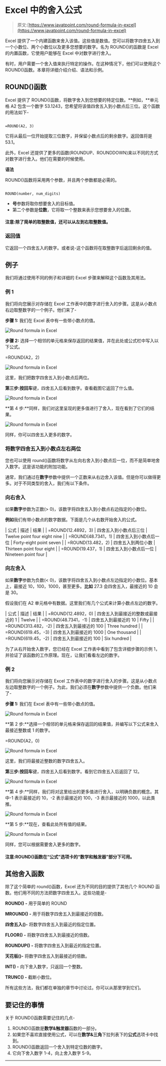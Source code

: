 # Excel 中的舍入公式

> 原文:[https://www.javatpoint.com/round-formula-in-excel](https://www.javatpoint.com/round-formula-in-excel)

Excel 提供了一个内建函数来舍入该值。这些值是数值。您可以将数字四舍五入到一个小数位、两个小数位以及更多您想要的数字。名为 ROUND()的函数是 Excel 的内置函数，它使用户能够在 Excel 中对数字进行舍入。

有时，用户需要一个舍入值来执行特定的操作。在这种情况下，他们可以使用这个 ROUND()函数。本章将详细介绍介绍、语法和示例。

## ROUND()函数

Excel 提供了 ROUND()函数，将数字舍入到您想要的特定位数。**例如，**单元格 A2 包含一个数字 53.1243，您希望将该值四舍五入到小数点后三位。这个函数的用法如下-

```

=ROUND(A2, 3)

```

它将从最后一位开始提取三位数字，并保留小数点后的剩余数字。返回值将是 53.1。

此外，Excel 还提供了更多的函数(ROUNDUP、ROUNDDOWN)来以不同的方式对数字进行舍入。他们在需要的时候使用。

**语法**

ROUND()函数将采用两个参数，并且两个参数都是必需的。

```

ROUND(number, num_digits)

```

*   **号**参数将取你想要舍入的目标值。
*   第二个参数是**位数**，它将取一个整数来表示您想要舍入的位数。

#### 注意:除了简单的取整数值，还可以从左到右取整数值。

### 返回值

它返回一个四舍五入的数字。或者说-这个函数将在取整数字后返回剩余的值。

## 例子

我们将通过使用不同的例子和详细的 Excel 步骤来解释这个函数及其用法。

### 例 1

我们将向您展示对存储在 Excel 工作表中的数字进行舍入的步骤。这是从小数点右边取整数字的一个例子。他们来了-

**步骤 1:** 我们在 Excel 表中有一些带小数点的值。

![Round formula in Excel](img/45d952df068b60975d7676472c03abc1.png)

**步骤 2:** 选择一个相邻的单元格来保存返回的结果值，并在此处或公式栏中写入以下公式。

=ROUND(A2，2)

![Round formula in Excel](img/b546fde05fb1cb292988d0fbcf8f59c6.png)

这里，我们把数字四舍五入到小数点后两位。

**第三步:**按**回车**键，四舍五入后看到数字。查看截图它返回了什么值。

![Round formula in Excel](img/e9d9cc6f25041a47efb7a0cfb24861f2.png)

**第 4 步:**同样，我们对这里呈现的更多值进行了舍入，现在看到了它们的结果。

![Round formula in Excel](img/5fbcb8e044519db1dbe6741e7c6012ed.png)

同样，你可以四舍五入更多的数字。

### 将数字四舍五入到小数点左右两位

您也可以使用 round()函数将数字从左向右舍入到小数点后一位，而不是简单地舍入数字。这是该功能的附加功能。

通常，我们通过在**数字**参数中提供一个正数来从右边舍入该值。但是你可以做得更多。对于不同类型的舍入，我们有以下条件。

### 向右舍入

如果**数字**参数为正数(> 0)，该数字将四舍五入到小数点右边指定的小数位。

**例如**我们有带小数点的数字数据。下面是几个从右数开始舍入的公式。

| 公式 | 描述 | 结果 |
| =ROUND(12.4892，3) | 四舍五入到小数点后三位 | Twelve point four eight nine |
| =ROUND(48.7341，1) | 四舍五入到小数点后一位 | Forty-eight point seven |
| =ROUND(13.482，2) | 四舍五入到两位小数 | Thirteen point four eight |
| =ROUND(19.437，1) | 四舍五入到小数点后一位 | Nineteen point four |

### 向左舍入

如果**数字**参数为负数(< 0)，该数字将四舍五入到小数点左边指定的小数位。基本上，最接近 10，100，1000，甚至更多。**比如** 27.3 会四舍五入，最接近的 10 会是 30。

假设我们在 A2 单元格中有数据。这里我们有几个公式来计算小数点左边的数字。

| 公式 | 描述 | 结果 |
| =ROUND(12.4892，0) | 四舍五入到最接近的整数或最接近的 1 | Twelve |
| =ROUND(48.7341，-1) | 四舍五入到最接近的 10 | Fifty |
| =ROUND(313.482，-2) | 四舍五入到最接近的 100 | Three hundred |
| =ROUND(619.45，-3) | 四舍五入到最接近的 1000 | One thousand |
| =ROUND(619.45，-2) | 四舍五入到最接近的 100 | Six hundred |

为了从右开始舍入数字，您已经在 Excel 工作表中看到了包含详细步骤的示例 1，并验证了该函数的工作原理。现在，让我们看看左边的数字。

### 例 2

我们将向您展示对存储在 Excel 工作表中的数字进行舍入的步骤。这是从小数点左边取整数字的一个例子。为此，我们必须在**数字**参数中提供一个负数。他们来了-

**步骤 1:** 我们在 Excel 表中有一些带小数点的值。

![Round formula in Excel](img/31a2f963cc7aff352c0feba65b67f3db.png)

**第 2 步:**选择一个相邻的单元格来保存返回的结果值，并编写以下公式来舍入最接近整数或 1 的数字。

=ROUND(A2，0)

![Round formula in Excel](img/30aa258eda7d1c077ae58c7718d898ae.png)

这里，我们将最接近整数的数字四舍五入。

**第三步:**按**回车**键，四舍五入后看到数字。看到它四舍五入后返回了 12。

![Round formula in Excel](img/3bb375a1af2027b02264a901b7536cb4.png)

**第 4 步:**同样，我们将对这里给出的更多值进行舍入，以明确负数的概念。其中-1 表示最接近的 10，-2 表示最接近的 100，-3 表示最接近的 1000，以此类推。

![Round formula in Excel](img/67744984f87aba7a70e1a16221ffc1e8.png)

**第 5 步:**现在，查看此处所有值的结果。

![Round formula in Excel](img/ba5562f3b9d7ff7656228f7983dd114b.png)

同样，您可以根据需要舍入更多的数字。

#### 注意:ROUND()函数在“公式”选项卡的“数学和触发器”部分下可用。

## 其他舍入函数

除了这个简单的 round()函数，Excel 还为不同的目的提供了其他几个 ROUND 函数。他们用不同的方法把数字四舍五入。这些功能是-

**ROUND() -** 用于简单的 ROUND

**MROUND() -** 用于将数字四舍五入到最接近的倍数。

**四舍五入()-** 将数字四舍五入到最近的指定位置。

**FLOOR() -** 将数字四舍五入到最接近的倍数。

**ROUNDUP() -** 将数字四舍五入到最近的指定位置。

**天花板()-** 将数字四舍五入到最接近的倍数。

**INT() -** 向下舍入数字，只返回一个整数。

**TRUNC() -** 截断小数位。

所有这些方法，我们都在单独的章节中讨论过。你可以从那里学到它们。

## 要记住的事情

关于 ROUND()函数需要记住的几点-

1.  ROUND()函数是**数学&触发器**函数的一部分。
2.  如果您不喜欢直接使用公式，可以在**数学&三角**下拉列表下的**公式**选项卡中找到。
3.  ROUND()函数返回一个舍入到特定位数的数字。
4.  它向下舍入数字 1-4，向上舍入数字 5-9。

* * *